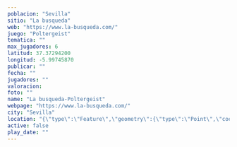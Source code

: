 ```yaml
---
poblacion: "Sevilla"
sitio: "La busqueda"
web: "https://www.la-busqueda.com/"
juego: "Poltergeist"
tematica: ""
max_jugadores: 6
latitud: 37.37294200
longitud: -5.99745870
publicar: ""
fecha: ""
jugadores: ""
valoracion: 
foto: ""
name: "La busqueda-Poltergeist"
webpage: "https://www.la-busqueda.com/"
city: "Sevilla"
location: "{\"type\":\"Feature\",\"geometry\":{\"type\":\"Point\",\"coordinates\":[\"37,37294200\",\"-5,99745870\"]}}"
active: false
play_date: ""
---
```

